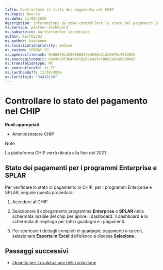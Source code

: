 ```yaml
---
title: Controllare lo stato del pagamento nel CHIP
ms.topic: how-to
ms.date: 11/09/2020
description: Informazioni su come controllare lo stato del pagamento in CHIP.
ms.service: partner-dashboard
ms.subservice: partnercenter-incentives
author: Karthic83
ms.author: kashanum
ms.localizationpriority: medium
ms.custom: SEOMAY.20
ms.openlocfilehash: 0e86030c16405808d3b4036e313e8970c495382e
ms.sourcegitcommit: b8e9609fd6448fcb265e4afc480d7a97e8009e63
ms.translationtype: MT
ms.contentlocale: it-IT
ms.lasthandoff: 11/10/2020
ms.locfileid: "94418130"
---
```

# <a name="check-payment-status-in-chip"></a>Controllare lo stato del pagamento nel CHIP

**Ruoli appropriati**

- Amministratore CHIP

>[!NOTE]
>La piattaforma CHIP verrà ritirata alla fine del 2021.

## <a name="payment-status-for-the-enterprise-and-splar-programs"></a>Stato dei pagamenti per i programmi Enterprise e SPLAR

Per verificare lo stato di pagamento in CHIP, per i programmi Enterprise e SPLAR, seguire questa procedura:

1. Accedere al CHIP.
 
1. Selezionare il collegamento programma **Enterprise** o **SPLAR** nella schermata iniziale del chip per aprire il dashboard. Il dashboard è la schermata di riepilogo per tutti i guadagni e i pagamenti.
 
1. Per scaricare i dettagli completi di guadagni, pagamenti o calcoli, selezionare  **Esporta in Excel** dall'elenco a discesa **Seleziona** .

## <a name="next-steps"></a>Passaggi successivi

- [Idoneità per la valutazione della soluzione](chip-solution-assessment.md) 
